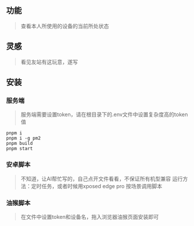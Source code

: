 ## 功能

>查看本人所使用的设备的当前所处状态

## 灵感

> 看见友站有这玩意，遂写

## 安装

### 服务端

> 服务端需要设置token，请在根目录下的.env文件中设置复杂度高的token值

```shell
pnpm i
pnpm i -g pm2
pnpm build
pnpm start
```

### 安卓脚本

> 不知道，让AI帮忙写的，自己点开文件看看，不保证所有机型兼容
> 运行方法：定时任务，或者时候用xposed edge pro 按场景调用脚本

### 油猴脚本

> 在文件中设置token和设备名，拖入浏览器油猴页面安装即可